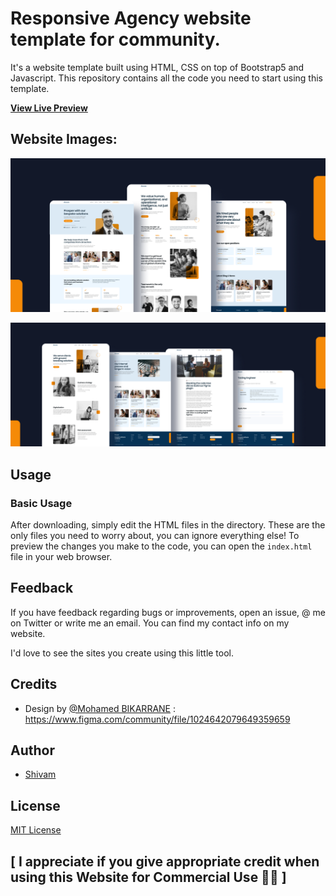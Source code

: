 # Responsive Agency website template for community.

It's a website template built using HTML, CSS on top of Bootstrap5 and Javascript. This repository contains all the code you need to start using this template.

[**View Live Preview**](https://imshivam579.github.io/Agency-Website/)

## Website Images:

![Website Thumnail](/images/websitePages-Cover1.png "Website Thumnail")

![Website Thumnail](/images/websitePages-Cover2.png "Website Thumnail")

## Usage

### Basic Usage

After downloading, simply edit the HTML files in the directory. These are the only files you need to worry about, you can ignore everything else! To preview the changes you make to the code, you can open the `index.html` file in your web browser.

## Feedback

If you have feedback regarding bugs or improvements, open an issue, @ me on Twitter or write me an email. You can find my contact info on my website.

I'd love to see the sites you create using this little tool.

## Credits

- Design by [@Mohamed BIKARRANE](https://www.figma.com/@medbika) : https://www.figma.com/community/file/1024642079649359659

## Author

- [Shivam](https://github.com/imShivam579)

## License

[MIT License](/LICENCE)

## [ I appreciate if you give appropriate credit when using this Website for Commercial Use 💖🤗 ]
